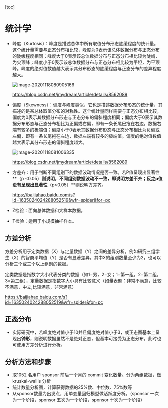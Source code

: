 [toc]

# 统计学

- 峰度（Kurtosis）：峰度是描述总体中所有取值分布形态陡缓程度的统计量。这个统计量需要与正态分布相比较，峰度为0表示该总体数据分布与正态分布的陡缓程度相同；峰度大于0表示该总体数据分布与正态分布相比较为陡峭，为尖顶峰；峰度小于0表示该总体数据分布与正态分布相比较为平坦，为平顶峰。峰度的绝对值数值越大表示其分布形态的陡缓程度与正态分布的差异程度越大。

  ![image-20201118080905166](https://i.loli.net/2020/11/18/a3IJZ5g4jQcEvnS.png)

  https://blog.csdn.net/jmydream/article/details/8562089

- 偏度（Skewness）：偏度与峰度类似，它也是描述数据分布形态的统计量，其描述的是某总体取值分布的对称性。这个统计量同样需要与正态分布相比较，偏度为0表示其数据分布形态与正态分布的偏斜程度相同；偏度大于0表示其数据分布形态与正态分布相比为正偏或右偏，即有一条长尾巴拖在右边，数据右端有较多的极端值；偏度小于0表示其数据分布形态与正态分布相比为负偏或左偏，即有一条长尾拖在左边，数据左端有较多的极端值。偏度的绝对值数值越大表示其分布形态的偏斜程度越大。

  ![image-20201118081006335](https://i.loli.net/2020/11/18/Gq23NIDlRPXSkvj.png)

  https://blog.csdn.net/jmydream/article/details/8562089

- 方差齐：用于判断不同组别下的数据波动情况是否一致。若P值呈现出显著性**（p <0.05）**则说明，不同组别数据波动不一致，即说明方差不齐；反之p值没有呈现出显著性**（p>0.05）**则说明方差齐。

  https://baijiahao.baidu.com/s?id=1635024024288052519&wfr=spider&for=pc
  
- Z检验：面向总体数据和大样本数据。

- T检验：适用于小规模抽样样本。

## 方差分析

方差分析用于定类数据（X）与定量数据（Y）之间的差异分析，例如研究三组学生（X）的智商平均值（Y）是否有显著差异。其中X的组别数量至少为2，也可以分析三个或三个以上组别的数据。

定类数据是指数字大小代表分类的数据（如1=男，2=女；1=第一组，2=第二组，3=第三组），定量数据是指数字大小具有比较意义（如量表题：非常不满意，比较不满意，中立,比较满意，非常满意）

https://baijiahao.baidu.com/s?id=1635024024288052519&wfr=spider&for=pc

## 正态分布

- 实际研究中，若峰度绝对值小于10并且偏度绝对值小于3，或正态图基本上呈现出**钟形**，则说明数据虽然不是绝对正态，但基本可接受为正态分布，此时也可使用方差分析进行分析。

## 分析方法和步骤

- 取1052 名用户 sponsor 前后一个月的 commit 变化数量。分为两组数据，做 kruskal-wallis 分析
- 统计数量分析图，计算获得数据的25%数、中位数、75%数等
- 从sponsor数量为出发点，用单变量回归模型做活跃度分析。（sponsor 一次为一个阶段，sponsor 五次为一个阶段，sponsor 十次为一个阶段）